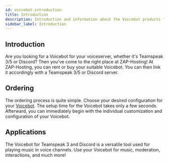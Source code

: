 ```yaml
---
id: voicebot-introduction
title: Introduction
description: Introduction and information about the Voicebot products from ZAP-Hosting - ZAP-Hosting.com Documentation
sidebar_label: Introduction
---
```




## Introduction

Are you looking for a Voicebot for your voiceserver, whether it's Teamspeak 3/5 or Discord? Then you've come to the right place at ZAP-Hosting! At ZAP-Hosting, you can rent or buy your suitable Voicebot. You can then link it accordingly with a Teamspeak 3/5 or Discord server.



## Ordering
The ordering process is quite simple. Choose your desired configuration for your [Voicebot](https://zap-hosting.com/en/shop/product/voicebot/). The setup time for the Voicebot takes only a few seconds. Afterward, you can immediately begin with the individual customization and configuration of your Voicebot.



## Applications
The Voicebot for Teamspeak 3 and Discord is a versatile tool used for playing music in voice channels. Use your Voicebot for music, moderation, interactions, and much more!
